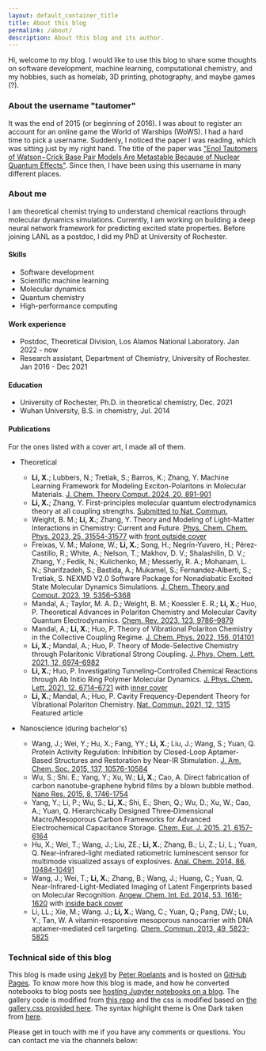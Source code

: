 ```yaml
---
layout: default_container_title
title: About this blog
permalink: /about/
description: About this blog and its author.
---
```


Hi, welcome to my blog. I would like to use this blog to share some thoughts on
software development, machine learning, computational chemistry, and my hobbies,
such as homelab, 3D printing, photography, and maybe games (?).

### About the username "tautomer"

It was the end of 2015 (or beginning of 2016). I was about to register an
account for an online game the World of Warships (WoWS). I had a hard time to
pick a username. Suddenly, I noticed the paper I was reading, which was sitting
just by my right hand. The title of the paper was ["Enol Tautomers of Watson−Crick Base Pair Models Are Metastable Because of Nuclear Quantum Effects"][tautomer_paper].
Since then, I have been using this username in many different places.

### About me

I am theoretical chemist trying to understand chemical reactions through
molecular dynamics simulations. Currently, I am working on building a deep
neural network framework for predicting excited state properties. Before joining
LANL as a postdoc, I did my PhD at University of Rochester.

#### Skills

* Software development
* Scientific machine learning
* Molecular dynamics
* Quantum chemistry
* High-performance computing

#### Work experience

* Postdoc, Theoretical Division, Los Alamos National Laboratory. Jan 2022 - now
* Research assistant, Department of Chemistry, University of Rochester. Jan 2016
  \- Dec 2021

#### Education

* University of Rochester, Ph.D. in theoretical chemistry, Dec. 2021
* Wuhan University, B.S. in chemistry, Jul. 2014

#### Publications

For the ones listed with a cover art, I made all of them.

* Theoretical 
  * **Li, X.**; Lubbers, N.; Tretiak, S.; Barros, K.; Zhang, Y. Machine Learning
    Framework for Modeling Exciton-Polaritons in Molecular Materials. [J. Chem.
    Theory Comput. 2024, 20,
    891-901](https://pubs.acs.org/doi/full/10.1021/acs.jctc.3c01068)
  * **Li, X.**; Zhang, Y. First-principles molecular quantum electrodynamics
    theory at all coupling strengths. [Submitted to Nat.
    Commun.](https://arxiv.org/abs/2310.18228)
  * Weight, B. M.; **Li, X.**; Zhang, Y. Theory and Modeling of Light-Matter
    Interactions in Chemistry: Current and Future. [Phys. Chem. Chem. Phys. 2023,
    25,
    31554-31577](https://pubs.rsc.org/en/content/articlehtml/2023/cp/d3cp01415k)
    with [front outside cover](https://doi.org/10.1039/D3CP90238B)
  * Freixas, V. M.; Malone, W.; **Li, X.**; Song, H.; Negrín-Yuvero, H.;
    Pérez‐Castillo, R.; White, A.; Nelson, T.; Makhov, D. V.; Shalashilin, D. V.;
    Zhang, Y.; Fedik, N.; Kulichenko, M.; Messerly, R. A.; Mohanam, L. N.;
    Sharifzadeh, S.; Bastida, A.; Mukamel, S.; Fernandez‐Alberti, S.; Tretiak, S.
    NEXMD V2.0 Software Package for Nonadiabatic Excited State Molecular Dynamics
    Simulations. [J. Chem. Theory and Comput. 2023, 19,
    5356–5368](https://pubs.acs.org/doi/10.1021/acs.jctc.3c00583)
  * Mandal, A.; Taylor, M. A. D.; Weight, B. M.; Koessler E. R.; **Li, X.**; Huo,
    P. Theoretical Advances in Polariton Chemistry and Molecular Cavity Quantum
    Electrodynamics. [Chem. Rev. 2023, 123,
    9786–9879](https://pubs.acs.org/doi/full/10.1021/acs.chemrev.2c00855) 
  * Mandal, A.; **Li, X.**; Huo, P. Theory of Vibrational Polariton Chemistry in
    the Collective Coupling Regime. [J. Chem. Phys. 2022, 156,
    014101](https://doi.org/10.1063/5.0074106)
  * **Li, X.**; Mandal, A.; Huo, P. Theory of Mode-Selective Chemistry through
    Polaritonic Vibrational Strong Coupling. [J. Phys. Chem. Lett. 2021, 12,
    6974–6982](https://pubs.acs.org/doi/full/10.1021/acs.jpclett.1c01847)
  * **Li, X.**; Huo, P. Investigating Tunneling-Controlled Chemical Reactions
    through Ab Initio Ring Polymer Molecular Dynamics. [J. Phys. Chem. Lett. 2021,
    12, 6714–6721](https://pubs.acs.org/doi/full/10.1021/acs.jpclett.1c01630) with
    [inner cover](https://pubs.acs.org/cms/10.1021/jpclcd.2021.12.issue-28/asset/jpclcd.2021.12.issue-28.xlargecover-2.jpg)
  * **Li, X.**; Mandal, A.; Huo, P. Cavity Frequency-Dependent Theory for
    Vibrational Polariton Chemistry. [Nat. Commun. 2021, 12,
    1315](https://www.nature.com/articles/s41467-021-21610-) Featured article

* Nanoscience (during bachelor's)

  * Wang, J.; Wei, Y.; Hu, X.; Fang, YY.; **Li, X.**; Liu, J.; Wang, S.; Yuan,
    Q. Protein Activity Regulation: Inhibition by Closed-Loop Aptamer-Based
    Structures and Restoration by Near-IR Stimulation. [J. Am. Chem. Soc. 2015,
    137, 10576-10584](https://pubs.acs.org/doi/abs/10.1021/jacs.5b04894)
  * Wu, S.; Shi. E.; Yang, Y.; Xu, W.; **Li, X.**; Cao, A. Direct fabrication
    of carbon nanotube-graphene hybrid films by a blown bubble method. [Nano Res.
    2015, 8,
    1746-1754](https://link.springer.com/article/10.1007/s12274-014-0679-5) 
  * Yang, Y.; Li, P.; Wu, S.; **Li, X.**; Shi, E.; Shen, Q.; Wu, D.; Xu, W.;
    Cao, A.; Yuan, Q. Hierarchically Designed Three‐Dimensional
    Macro/Mesoporous Carbon Frameworks for Advanced Electrochemical Capacitance
    Storage. [Chem. Eur. J. 2015, 21,
    6157-6164](https://chemistry-europe.onlinelibrary.wiley.com/doi/abs/10.1002/chem.201406199)
  * Hu, X.; Wei, T.; Wang, J.; Liu, ZE.; **Li, X.**; Zhang, B.; Li, Z.; Li, L.;
    Yuan, Q. Near-infrared-light mediated ratiometric luminescent sensor for
    multimode visualized assays of explosives. [Anal. Chem. 2014, 86,
    10484-10491](https://pubs.acs.org/doi/abs/10.1021/ac5032308)
  * Wang, J.; Wei, T.; **Li, X.**; Zhang, B.; Wang, J.; Huang, C.; Yuan, Q.
    Near-Infrared-Light-Mediated Imaging of Latent Fingerprints based on
    Molecular Recognition. [Angew. Chem. Int. Ed. 2014, 53,
    1616-1620](https://onlinelibrary.wiley.com/doi/10.1002/anie.201308843) with
    [inside back cover](https://onlinelibrary.wiley.com/doi/10.1002/anie.201400193)
  * Li, LL.; Xie, M.; Wang. J.; **Li, X.**; Wang, C.; Yuan, Q.; Pang, DW.; Lu,
    Y.; Tan, W. A vitamin-responsive mesoporous nanocarrier with DNA
    aptamer-mediated cell targeting. [Chem. Commun. 2013, 49,
    5823-5825](https://pubs.rsc.org/en/content/articlelanding/2013/cc/c3cc41072b/unauth)

### Technical side of this blog

This blog is made using [Jekyll][jekyll] by [Peter Roelants][peterroelants] and
is hosted on [GitHub Pages][gh_pages]. To know more how this blog is made, and
how he converted notebooks to blog posts see [hosting Jupyter notebooks on a
blog][tech]. The gallery code is modified from [this repo][gallery] and the css
is modified based on [the gallery.css provided here][gallery_css]. The syntax
highlight theme is One Dark taken from [here][syntax_css].

Please get in touch with me if you have any comments or questions. You can
contact me via the channels below:

<span>
	<a href="https://github.com/{{ site.github_username }}" target="_blank"><i class="fab fa-github fa-3x fa-fw"></i></a>
	<a href="https://www.linkedin.com/in/{{ site.linkedin_username }}/" target="_blank"><i class="fab fa-linkedin fa-3x fa-fw"></i></a>
	<a href="https://twitter.com/{{ site.twitter_username }}" target="_blank"><i class="fab fa-twitter fa-3x fa-fw"></i></a>
	<a href="https://www.instagram.com/{{ site.instagram_username }}/" target="_blank"><i class="fab fa-instagram fa-3x fa-fw"></i></a>
	<a href="mailto:{{ site.email }}" target="_blank"><i class="fas fa-envelope fa-3x fa-fw"></i></a>
</span>

[jekyll]: https://help.github.com/articles/using-jekyll-with-pages/
[peterroelants]: https://github.com/peterroelants
[gh_pages]: https://pages.github.com/
[tech]: https://peterroelants.github.io/posts/about-this-blog/
[gallery]: https://github.com/opieters/jekyll-image-gallery-example
[syntax_css]: https://github.com/mgyongyosi/OneDarkJekyll/blob/master/syntax-one-dark.css
[gallery_css]: https://github.com/mtailanian/mtailanian.github.io
[tautomer_paper]: https://pubs.acs.org/doi/10.1021/ja102004b